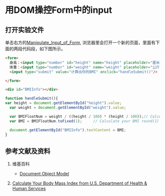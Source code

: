 # 用DOM操控Form中的input

## 打开实验文件

单击右方的[Manipulate_Input_of_Form](https://codepen.io/quanbinn/pen/jOWWjwe), 浏览器里会打开一个新的页面，里面有下面的两段代码段，如下图所示。

```html
<form>
  身高：<input type="number" id="height" name="height" placeholder="厘米"><br>
  体重：<input type="number" id="weight" name="weight" placeholder="公斤"><br>
  <input type="submit" value="计算出你的BMI" onclick="handleSubmit()"/>

</form>

<div id="BMIInfo"></div>
```

```javascript
function handleSubmit(){
var height = document.getElementById("height").value;
  var weight = document.getElementById("weight").value;

  var BMIFloatNum = weight / ((height / 100) * (height / 100));// Calculate your BMI(kg/m2)    
  var BMI = BMIFloatNum.toFixed(1);     // Calculate your BMI round(1)

  document.getElementById("BMIInfo").textContent = BMI;  
}

```

## 参考文献及资料

1. 维基百科
	- [Document Object Model](https://en.wikipedia.org/wiki/Document_Object_Modelt) 

2. [Calculate Your Body Mass Index from U.S. Department of Health & Human Services](https://www.nhlbi.nih.gov/health/educational/lose_wt/BMI/bmicalc.htm) 

